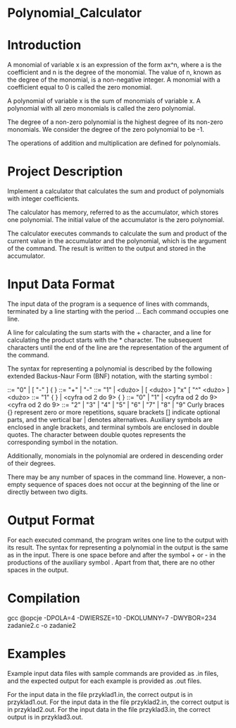 # Polynomial_Calculator

# Introduction
A monomial of variable x is an expression of the form ax^n, where a is the coefficient and n is the degree of the monomial. The value of n, known as the degree of the monomial, is a non-negative integer. A monomial with a coefficient equal to 0 is called the zero monomial.

A polynomial of variable x is the sum of monomials of variable x. A polynomial with all zero monomials is called the zero polynomial.

The degree of a non-zero polynomial is the highest degree of its non-zero monomials. We consider the degree of the zero polynomial to be -1.

The operations of addition and multiplication are defined for polynomials.

# Project Description
Implement a calculator that calculates the sum and product of polynomials with integer coefficients.

The calculator has memory, referred to as the accumulator, which stores one polynomial. The initial value of the accumulator is the zero polynomial.

The calculator executes commands to calculate the sum and product of the current value in the accumulator and the polynomial, which is the argument of the command. The result is written to the output and stored in the accumulator.

# Input Data Format
The input data of the program is a sequence of lines with commands, terminated by a line starting with the period ... Each command occupies one line.

A line for calculating the sum starts with the + character, and a line for calculating the product starts with the * character. The subsequent characters until the end of the line are the representation of the argument of the command.

The syntax for representing a polynomial is described by the following extended Backus-Naur Form (BNF) notation, with the starting symbol <wielomian>:

<wielomian> ::= "0" | [ "-" ] <jednomian> { <operacja> <jednomian> }
<operacja> ::= "+" | "-"
<jednomian> ::= "1" | <dużo> | [ <dużo> ] "x" [ "^" <dużo> ]
<dużo> ::= "1" <cyfra> { <cyfra> } | <cyfra od 2 do 9> { <cyfra> }
<cyfra> ::= "0" | "1" | <cyfra od 2 do 9>
<cyfra od 2 do 9> ::= "2" | "3" | "4" | "5" | "6" | "7" | "8" | "9"
Curly braces {} represent zero or more repetitions, square brackets [] indicate optional parts, and the vertical bar | denotes alternatives. Auxiliary symbols are enclosed in angle brackets, and terminal symbols are enclosed in double quotes. The character between double quotes represents the corresponding symbol in the notation.

Additionally, monomials in the polynomial are ordered in descending order of their degrees.

There may be any number of spaces in the command line. However, a non-empty sequence of spaces does not occur at the beginning of the line or directly between two digits.

# Output Format
For each executed command, the program writes one line to the output with its result. The syntax for representing a polynomial in the output is the same as in the input. There is one space before and after the symbol + or - in the productions of the auxiliary symbol <operacja>. Apart from that, there are no other spaces in the output.

# Compilation

gcc @opcje -DPOLA=4 -DWIERSZE=10 -DKOLUMNY=7 -DWYBOR=234 zadanie2.c -o zadanie2

# Examples
Example input data files with sample commands are provided as .in files, and the expected output for each example is provided as .out files.

For the input data in the file przyklad1.in, the correct output is in przyklad1.out.
For the input data in the file przyklad2.in, the correct output is in przyklad2.out.
For the input data in the file przyklad3.in, the correct output is in przyklad3.out.
